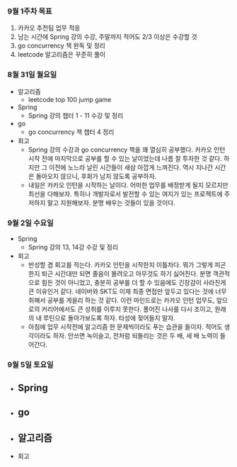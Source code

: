 ### 9월 1주차 목표
1. 카카오 추천팀 업무 적응
2. 남는 시간에 Spring 강의 수강, 주말까지 적어도 2/3 이상은 수강할 것
3. go concurrency 책 완독 및 정리
4. leetcode 알고리즘은 꾸준히 풀이

### 8월 31일 월요일
- 알고리즘
  - leetcode top 100 jump game
- Spring
  - Spring 강의 챕터 1 - 11 수강 및 정리
- go
  - go concurrency 책 챕터 4 정리
- 회고
  - Spring 강의 수강과 go concurrency 책을 꽤 열심히 공부했다. 카카오 인턴 시작 전에 마지막으로 공부를 할 수 있는 날이었는데 나름 잘 투자한 것 같다. 하지만 그 이전에 노느라 날린 시간들이 새삼 아깝게 느껴진다. 역시 지나간 시간은 돌아오지 않으니, 후회가 남지 않도록 공부하자.
  - 내일은 카카오 인턴을 시작하는 날이다. 어떠한 업무를 배정받게 될지 모르지만 최선을 다해보자. 특히나 개발자로서 발전할 수 있는 여지가 있는 프로젝트에 주저하지 말고 지원해보자. 분명 배우는 것들이 있을 것이다.

### 9월 2일 수요일
- Spring
  - Spring 강의 13, 14강 수강 및 정리
- 회고
  - 반성할 겸 회고를 적는다. 카카오 인턴을 시작한지 이틀차다. 뭐가 그렇게 피곤한지 퇴근 시간대만 되면 졸음이 몰려오고 아무것도 하기 싫어진다. 분명 객관적으로 힘든 것이 아니었고, 충분히 공부를 더 할 수 있음에도 긴장감이 사라진게 큰 이유인거 같다. 네이버와 SKT도 이제 최종 면접만 앞두고 있다는 것에 너무 취해서 공부를 게을리 하는 것 같다. 이런 마인드로는 카카오 인턴 업무도, 앞으로의 커리어에서도 큰 성취를 이루지 못한다. 풀어진 나사를 다시 조이고, 원래의 내 루틴으로 돌아가보도록 하자. 타성에 젖어들지 말자.
  - 아침에 업무 시작전에 알고리즘 한 문제씩이라도 푸는 습관을 들이자. 적어도 생각이라도 하자. 안쓰면 녹이슬고, 전처럼 되돌리는 것은 두 배, 세 배 노력이 들어간다.

### 9월 5일 토요일
- Spring
  - 
- go
  - 
- 알고리즘
  -
- 회고
